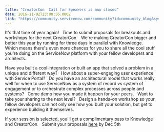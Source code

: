 ```yaml
---
title: "CreatorCon  Call for Speakers is now closed"
date: 2016-11-02T23:08:56.000Z
link: "https://community.servicenow.com/community?id=community_blog&sys_id=e7cda2e9dbd0dbc01dcaf3231f9619ec"
---
```

<p>It's that time of year again!   Time to submit proposals for breakouts and workshops for the next CreatorCon.   We're making CreatorCon bigger and better this year by running for three days in parallel with Knowledge.   Which means there's even more chances for you to share all the cool stuff you're doing on the ServiceNow platform with your fellow developers and architects.</p><p></p><p>Have you built a cool integration or built an app that solved a problem in a unique and different way?   How about a super-engaging user experience with Service Portal?   Do you have an architectural model that works really well for when to use ServiceNow as a system of record vs system of engagement or to orchestrate complex processes across people and systems?   Come demo how you made it happen for your peers.   Want to take your sharing to the next level?   Design a hands-on workshop so your fellow developers can not only see how you built your solution, but get to experience building it themselves.</p><p></p><p>If your session is selected, you'll get a complimentary pass to Knowledge and CreatorCon.   Submit your proposals <a title="owledge.servicenow.com/creatorcon-form.html" href="http://knowledge.servicenow.com/creatorcon-form.html">here</a> by Dec 5th</p>